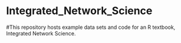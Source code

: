 # Integrated_Network_Science
#This repository hosts example data sets and code for an R textbook, Integrated Network Science. 
